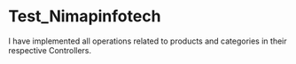# Test_Nimapinfotech
I have implemented all operations related to products and categories in their respective Controllers.
